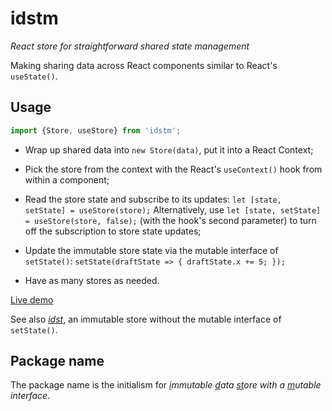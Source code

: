 # idstm

*React store for straightforward shared state management*

Making sharing data across React components similar to React's `useState()`.

## Usage

```js
import {Store, useStore} from 'idstm';
```

- Wrap up shared data into `new Store(data)`, put it into a React Context;

- Pick the store from the context with the React's `useContext()` hook from within a component;

- Read the store state and subscribe to its updates: `let [state, setState] = useStore(store);` Alternatively, use `let [state, setState] = useStore(store, false);` (with the hook's second parameter) to turn off the subscription to store state updates;

- Update the immutable store state via the mutable interface of `setState()`: `setState(draftState => { draftState.x += 5; });`

- Have as many stores as needed.

[Live demo](https://codesandbox.io/s/npu6rb)

See also [*idst*](https://www.npmjs.com/package/idst), an immutable store without the mutable interface of `setState()`.

## Package name

The package name is the initialism for *<ins>i</ins>mmutable <ins>d</ins>ata <ins>st</ins>ore with a <ins>m</ins>utable interface*.
